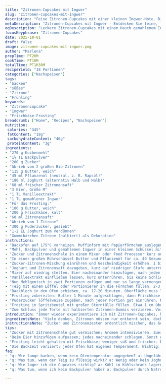 ```yaml
---
title: "Zitronen-Cupcakes mit Ingwer"
slug: "zitronen-cupcakes-mit-ingwer"
description: "Feine Zitronen-Cupcakes mit einer kleinen Ingwer-Note. Die Umsetzung unterscheidet sich durch das Ersetzen von Buttermilch durch Joghurt und Zugabe von gemahlenem Ingwer im Teig. Die Zubereitung fußt auf klassischen Methoden, jedoch mit kleinen zeitlichen Anpassungen und wichtigen sensorischen Hinweisen. Die Butter wird gemeinsam mit Öl aufgeschlagen für bessere Feuchtigkeit. Zucker und Zitronenschale werden im Mixer vermengt, damit sich ätherische Öle maximal entfalten. Beim Backen auf die Farbe achten: leicht goldene Oberflächen und sauberer Zahnstocher-Test. Die Creme wird mit Frischkäse statt Buttercreme gemacht für Frische. Haltbarkeit wird durch Lagerung im Kühlschrank gewährleistet. Ideal zum Mitbringen und etwas abgewandelt als Frühlingsgebäck."
metaDescription: "Zitronen-Cupcakes mit Ingwer - Entdecken Sie feine, fruchtige Cupcakes mit einer überraschenden Ingwer-Note für den perfekten Genuss."
ogDescription: "Leckere Zitronen-Cupcakes mit einem Hauch gemahlenem Ingwer. Ideal für Frühlingsgebäck oder zum Mitbringen."
focusKeyphrase: "Zitronen-Cupcakes"
date: 2025-10-01
draft: false
image: zitronen-cupcakes-mit-ingwer.png
author: "Marlena"
prepTime: PT20M
cookTime: PT18M
totalTime: PT1H30M
recipeYield: "18 Portionen"
categories: ["Nachspeisen"]
tags:
- "backen"
- "süßes"
- "Zitrone"
- "Frühling"
keywords:
- "Zitronencupcake"
- "Ingwer"
- "Frischkäse-Frosting"
breadcrumb: ["Home", "Recipes", "Nachspeisen"]
nutrition: 
 calories: "345"
 fatContent: "18g"
 carbohydrateContent: "46g"
 proteinContent: "3g"
ingredients:
- "270 g Kuchenmehl"
- "1½ TL Backpulver"
- "200 g Zucker"
- "Abrieb von 2 großen Bio-Zitronen"
- "115 g Butter, weich"
- "45 ml Pflanzenöl (neutral, z. B. Rapsöl)"
- "180 ml Joghurt (alternativ Halb und Halb)"
- "60 ml frischer Zitronensaft"
- "3 Eier, Größe M"
- "1 TL Vanilleextrakt"
- "1 TL gemahlener Ingwer"
- "Für das Frosting:"
- "100 g Butter, weich"
- "200 g Frischkäse, kalt"
- "60 ml Zitronensaft"
- "Abrieb von 1 Zitrone"
- "300 g Puderzucker, gesiebt"
- "1-2 EL Joghurt zum Verdünnen"
- "Gummibärchen Zitrone (halbiert) als Dekoration"
instructions:
- "Backofen auf 175°C vorheizen. Muffinform mit Papierförmchen auslegen, etwa 18 Stück. Besser mehrere Bleche vorbereitet haben, da die Hälfte Formfüllungen reicht."
- "Mehl, Backpulver und gemahlenen Ingwer in einer kleinen Schüssel miteinander vermengen. Kurz durchrühren, keine Klümpchen. Beiseitestellen."
- "Zucker und Zitronenschale in einem Mixer oder Food Processor kurz und kräftig auf niedriger Stufe mixen, etwa 45 Sekunden. Damit lösen sich die Öle aus der Zitronenschale und Zucker wird zitronig-spritzig."
- "In einer großen Rührschüssel Butter und Pflanzenöl für ca. 40 Sekunden auf mittlerer Stufe schlagen, bis die Mischung cremig wird. Öl verhindert, dass Butter eindickt und macht Textur fluffiger."
- "Zucker-Zitronen-Mischung einrühren und Geschwindigkeit erhöhen. 1 bis 1,5 Minuten schlagen, bis alles gut verbunden ist und die Masse leicht schimmert."
- "Joghurt und Zitronensaft dazugeben, kurz auf niedriger Stufe unterrühren. Nicht zu lange, sonst gerinnt der Teig. Es darf klumpig aussehen."
- "Mixer auf niedrig stellen. Eier nacheinander hinzufügen, nach jedem gut vermischen. Die Masse muss homogen sein, keine gelben Strähnen sichtbar."
- "Vanilleextrakt einfließen lassen, kurz unterrühren, bis keine Schlieren mehr sichtbar sind."
- "Nun Mehlgemisch in zwei Portionen zufügen und nur so lange vermengen, bis gerade eben keine trockenen Stellen mehr da sind. Übermischen bedeutet dichte Muffins."
- "Teig mit einem Löffel oder Portionierer in die Förmchen füllen, 2-3 Esslöffel pro Muffin. Füllhöhe ca. ¾. Sonst sprießen sie zu sehr oder nicht gleichmäßig."
- "Backblech in den Ofen schieben, ca. 17-20 Minuten. Oberfläche muss leicht goldbraun sein, wenn Fingerdruck nicht mehr klebt, fertig. Zahnstocher-Test optional. Nach Backzeit kurz abkühlen lassen, dann Ränder lösen und auf Gitter auskühlen."
- "Frosting zubereiten: Butter 1 Minute aufgeschlagen, dann Frischkäse dazu, nochmal 1 Minute rühren. Zitronensaft und Abrieb hinzugeben, weiter mixen bis alle Zutaten vermischt sind."
- "Puderzucker löffelweise zugeben, nach jeder Portion gut einrühren. Nach 1 bis 1,5 Minuten sollte die Creme luftig sein. Ist sie zu fest, Joghurt Esslöffelweise hinzufügen, bis gewünschte Konsistenz."
- "Frosting in Spritzbeutel mit großer Sterntülle füllen. Etwa 1 cm über dem Cupcake Rand ansetzen, mit vorsichtigem, konstantem Druck kreisförmig nach innen arbeiten, bis Mitte. Nicht zu schnell, sonst reißt Frosting."
- "Zum Schluss jede Torte mit halbierten Zitronen-Gummis verzieren. Vorsichtig portionieren, im Kühlschrank lagern, sonst verliert Buttercreme ihre Form."
introduction: "Immer wieder experimentiere ich mit Zitronen-Cupcakes, habe versucht die Feuchtigkeit zu erhöhen und den zitronigen Geschmack zu intensivieren. Zucker mit Zitronenschale zu mixen bewährt sich gut, so kommt die Frische stärker durch.  Buttermilch ersetze ich gern mal durch Joghurt, gibt eine angenehme Säure und macht den Teig stabiler. Der gemahlene Ingwer ist eine kleine Neuheit, die überraschend gut passt – bringt einen warmen Unterton und hebt die Aromen. Die Backzeit variiert je nach Ofen, bitte wirklich auf Farbe und Feder-Test achten, nicht stur nach Uhr gehen. Das Frosting tausche ich Buttercreme gegen Frischkäse aus, ist leichter, frischer und nicht so süß. Schwierigkeit für Anfänger könnte sein, das Frosting richtig zu portionieren und den Mittelpunkt nicht zu vergessen. Langsam aufbauen, sonst rupft das Ganze. Cool bleiben, auch wenn erste Versuche nicht perfekt werden. Damit klappt es garantiert."
ingredientsNote: "Viele denken, Zitronen müssen nur entkernt sein, doch wichtig ist die Schale, weil dort die ätherischen Öle stecken. Bio-Zitronen sind Pflicht, sonst gibt es schnell eine bittere Note von der Wachsschicht. Kuchenmehl ist weicher als normales Mehl und sorgt für zarte Textur; alternativ normales Weizenmehl mit einem Teelöffel Speisestärke mischen. Pflanzenöl kann Raps- oder Sonnenblumenöl sein, wichtig ist neutraler Geschmack. Wer vegan backt, nimmt Apfelmus statt Ei und Joghurt auf Sojabasis. Bei Joghurt nicht zu fettarm, sonst werden die Muffins trocken. Butter darf nicht zu warm oder zu kalt sein, Raumtemperatur unbedingt einhalten. Bei Frosting zu viel Puderzucker macht es zu fest, lieber erst wenig nehmen, dann nach Bedarf."
instructionsNote: "Zucker und Zitronenzesten ordentlich mischen, das Geheimnis für intensive Zitronennoten. Die Butter-Öl-Mischung macht den Unterschied, bringt Flexibilität. Beim Hinzufügen der Eier unbedingt langsam arbeiten, sonst gerinnt die Masse. Das Mehl nur kurz einarbeiten, Überkneten erzeugt zähen Kuchen. Nach dem Backen sofort aus der Form holen, sonst dämpfen sie sich aufweichen. Die Backzeit schwankt je nach Ofen, unbedingt nach Farbe und der Federprüfung gehen (leicht antippen – spürst du festen Widerstand, fast federt die Oberfläche kurz zurück). Beim Frosting Butter und Frischkäse nicht zu kalt vermischen, sonst bröselig. Frosting dünn oder dick? Mit Löffel Joghurt passgenau einstellen. Das Aufspritzen erfordert Geduld und ruhige Hände, sonst zerreißt das Topping. Die Gummibärchen als intensive süße Kontraste bringen das Zitronenaroma nochmal auf den Punkt. Kühl halten, sonst verlaufen sie."
tips:
- "Zucker mit Zitronenschale gut vermischen; Aromen intensivieren. Zuerst auf niedriger Stufe mixen, dann erhöhen. 45 Sekunden sind genug. So entfalten sich die ätherischen Öle optimal. An dieser Stelle wichtig, nicht zu lange mixen; sonst wird Zucker klumpig. Nichts ist schlimmer als das. Auch die Butter-Öl-Mischung exakt schlagen, gleichmäßige Textur bringt saftige Cupcakes. Stellt euch vor, wie die Creme langsam durch die Luft schwebt."
- "Beim Eier hinzufügen aufpassen; jedes nacheinander schlagen. Sonst gerinnt die Masse, ergibt nicht das gleichmäßige Resultat. Homogenität ist entscheidend. Bei der Zugabe des Mehls: nur kurz rühren, keine trockenen Flecken. Übermischen führt zu einem trockenen Ergebnis. Wir wollen fluffige Muffins, nicht steintrockene Briketts. Praktische Kochen; auch bei den Holzbrettern bleibt der Teig haften. Vertrauen in den Prozess."
- "Frosting leicht gehalten mit Frischkäse; weniger süß und frischer. Butter nicht zu warm, sonst wird's bröckelig. Mit Puderzucker nach und nach arbeiten. Soweit die Mischung; 10g mehr, und es wird zu fest. Joghurt nach Bedarf hinzufügen für die gewünschte Konsistenz. Sind die Spritzbeutel nicht in der Hand, zerriss das Frosting? Geduld ist der Schlüssel. Wir wollen nicht, dass die Gummibärchen auf die Creme fallen und alles verderben."
- "Die Backzeit variiert; jeder Ofen hat eigenes Temperament. Wichtig: Auf die Farbe achten. Fingerprobe? Leichte Delle, die schnell zurückspringt ist perfekt. Klappt's nicht beim ersten Mal, kennt man nicht die Technik. Erster Versuch als Lernprozess; vielleicht nach 2-3 Mal wird’s perfekt. Beim Auskühlen darauf achten; in die Muffinform zurücklegen macht das Ganze nur matschig. Frischhalten ist entscheidend."
faq:
- "q: Wie lange backen, wenn kein Ofentemperatur angegeben? a: Ungefähr 17-20 Minuten. Farbgebung und Druckprobe wichtig. Wenn sie an den Rändern goldbraun werden, genau hinschauen. Fingerprobe macht's deutlich."
- "q: Was tun, wenn der Teig zu flüssig wirkt? a: Wenig oder kein Joghurt mehr hinzufügen. Kann auf zusätzliche Mehlmenge hinauslaufen. Besser zuerst die trockenen Zutaten verfeinern, bevor man mit den flüssigen weitermacht. Klumpen sind nicht verboten, aber klein halten."
- "q: Wie lager ich die Cupcakes richtig? a: Kühl im Kühlschrank lagern. Dies hält die Frische. Frosting nicht zu lange unbedeckt lassen. Wichtig sind versiegelte Behälter. Alternativen wären auch Frischhaltefolie oder Tupperware. So wird das Aroma nicht verloren."
- "q: Was tun, wenn ich kein Backpulver habe? a: Backpulver durch Natron mit Zitronensaft ersetzen in gleichem Verhältnis. Ergebt zwar eine andere Konsistenz, könnte aber auch funktionieren. Wichtig vorher mit den trockenen Zutaten gut vermengen."

---
```

